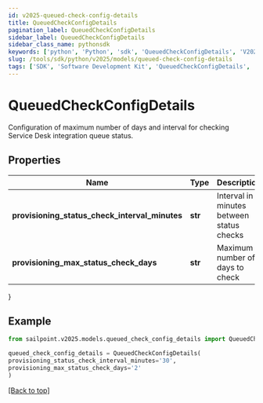 ```yaml
---
id: v2025-queued-check-config-details
title: QueuedCheckConfigDetails
pagination_label: QueuedCheckConfigDetails
sidebar_label: QueuedCheckConfigDetails
sidebar_class_name: pythonsdk
keywords: ['python', 'Python', 'sdk', 'QueuedCheckConfigDetails', 'V2025QueuedCheckConfigDetails'] 
slug: /tools/sdk/python/v2025/models/queued-check-config-details
tags: ['SDK', 'Software Development Kit', 'QueuedCheckConfigDetails', 'V2025QueuedCheckConfigDetails']
---
```


# QueuedCheckConfigDetails

Configuration of maximum number of days and interval for checking Service Desk integration queue status.

## Properties

Name | Type | Description | Notes
------------ | ------------- | ------------- | -------------
**provisioning_status_check_interval_minutes** | **str** | Interval in minutes between status checks | [required]
**provisioning_max_status_check_days** | **str** | Maximum number of days to check | [required]
}

## Example

```python
from sailpoint.v2025.models.queued_check_config_details import QueuedCheckConfigDetails

queued_check_config_details = QueuedCheckConfigDetails(
provisioning_status_check_interval_minutes='30',
provisioning_max_status_check_days='2'
)

```
[[Back to top]](#) 

